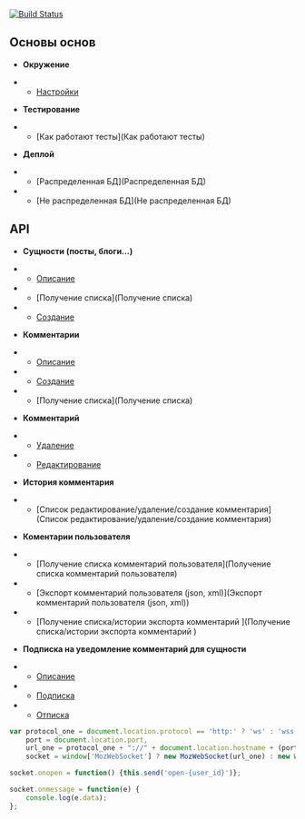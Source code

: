[![Build Status](https://travis-ci.org/vir-mir/exness_comment.svg?branch=master)](https://travis-ci.org/vir-mir/exness_comment)

## Основы основ

* **Окружение**

* * [Настройки](Настройки)

* **Тестирование**

* * [Как работают тесты](Как работают тесты)

* **Деплой**

* * [Распределенная БД](Распределенная БД)

* * [Не распределенная БД](Не распределенная БД)

## API

* **Сущности (посты, блоги...)**

* * [Описание](Описание)

* * [Получение списка](Получение списка)

* * [Создание](Создание)

* **Комментарии**

* * [Описание](Описание)

* * [Создание](Создание)

* * [Получение списка](Получение списка)

* **Комментарий**

* * [Удаление](Удаление) 

* * [Редактирование](Редактирование)

* **История комментария**

* * [Список редактирование/удаление/создание комментария](Список редактирование/удаление/создание комментария) 

* **Коментарии пользователя**

* * [Получение списка комментарий пользователя](Получение списка комментарий пользователя)

* * [Экспорт комментарий пользователя (json, xml)](Экспорт комментарий пользователя (json, xml))

* * [Получение списка/истории экспорта комментарий ](Получение списка/истории экспорта комментарий )

* **Подписка на уведомление комментарий для сущности**

* * [Описание](Описание)

* * [Подписка](Подписка)

* * [Отписка](Отписка) 

```javascript
var protocol_one = document.location.protocol == 'http:' ? 'ws' : 'wss',
    port = document.location.port,
    url_one = protocol_one + "://" + document.location.hostname + (port ? ":" + port : "") + "/ws",
    socket = window['MozWebSocket'] ? new MozWebSocket(url_one) : new WebSocket(url_one);

socket.onopen = function() {this.send('open-{user_id}')};

socket.onmessage = function(e) {
    console.log(e.data);
};
```

